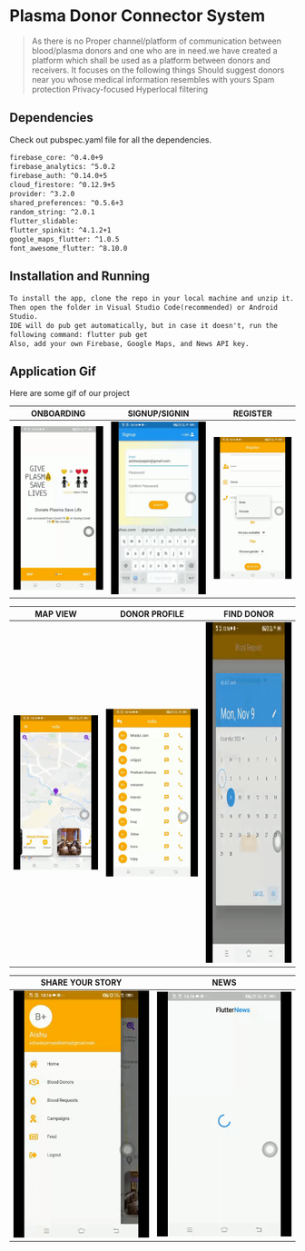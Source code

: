 # Plasma Donor Connector System
>As there is no Proper channel/platform of communication between blood/plasma donors and one who are in need.we have created a platform which shall be used as a platform between donors and receivers.
It focuses on the following things
>Should suggest donors near you whose medical information resembles with yours
Spam protection
Privacy-focused
Hyperlocal filtering


## Dependencies

  Check out pubspec.yaml file for all the dependencies.   
  
    firebase_core: ^0.4.0+9  
    firebase_analytics: ^5.0.2  
    firebase_auth: ^0.14.0+5  
    cloud_firestore: ^0.12.9+5   
    provider: ^3.2.0  
    shared_preferences: ^0.5.6+3    
    random_string: ^2.0.1  
    flutter_slidable:  
    flutter_spinkit: ^4.1.2+1  
    google_maps_flutter: ^1.0.5  
    font_awesome_flutter: ^8.10.0  
  
## Installation and Running
 
    To install the app, clone the repo in your local machine and unzip it.   
    Then open the folder in Visual Studio Code(recommended) or Android Studio.  
    IDE will do pub get automatically, but in case it doesn't, run the following command: flutter pub get   
    Also, add your own Firebase, Google Maps, and News API key.  
    
## Application Gif

Here are some gif of our project


|                   ONBOARDING                      |                   SIGNUP/SIGNIN                    |                 REGISTER                 |
| :-------------------------------------------: | :----------------------------------------------: | :------------------------------------------: |
|  <img src="plasma_donor/Gif/1.gif" height="auto" width="auto">  |  <img src="plasma_donor/Gif/2.gif" height="auto" width="auto">  |  <img src="plasma_donor/Gif/3.gif" height="auto" width="auto">  |

|                  MAP VIEW                  |                 DONOR PROFILE                  |                 FIND DONOR                  |
| :-------------------------------------------: | :--------------------------------------------: | :------------------------------------------: |
| <img src="plasma_donor/Gif/4.gif" height="auto" width="auto">  | <img src="plasma_donor/Gif/5.gif" height="auto" width="auto">  | <img src="plasma_donor/Gif/6.gif" height="600" width="auto">  |

|                  SHARE YOUR STORY                |                 NEWS                 |                                  
| :-------------------------------------------: | :--------------------------------------------: | 
| <img src="plasma_donor/Gif/7.gif" height="auto" width="auto">  | <img src="plasma_donor/Gif/8.gif" height="auto" width="auto">  |  
